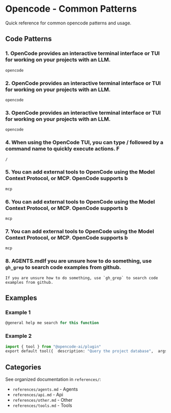 # Opencode - Common Patterns

Quick reference for common opencode patterns and usage.

## Code Patterns

### 1. OpenCode provides an interactive terminal interface or TUI for working on your projects with an LLM.

```
opencode
```

### 2. OpenCode provides an interactive terminal interface or TUI for working on your projects with an LLM.

```
opencode
```

### 3. OpenCode provides an interactive terminal interface or TUI for working on your projects with an LLM.

```
opencode
```

### 4. When using the OpenCode TUI, you can type / followed by a command name to quickly execute actions. F

```
/
```

### 5. You can add external tools to OpenCode using the Model Context Protocol, or MCP. OpenCode supports b

```
mcp
```

### 6. You can add external tools to OpenCode using the Model Context Protocol, or MCP. OpenCode supports b

```
mcp
```

### 7. You can add external tools to OpenCode using the Model Context Protocol, or MCP. OpenCode supports b

```
mcp
```

### 8. AGENTS.mdIf you are unsure how to do something, use `gh_grep` to search code examples from github.

```
If you are unsure how to do something, use `gh_grep` to search code examples from github.
```

## Examples

### Example 1

```javascript
@general help me search for this function
```

### Example 2

```python
import { tool } from "@opencode-ai/plugin"
export default tool({  description: "Query the project database",  args: {    query: tool.schema.string().describe("SQL query to execute"),  },  async execute(args) {    // Your database logic here    return `Executed query: ${args.query}`  },})
```


## Categories

See organized documentation in `references/`:

- `references/agents.md` - Agents
- `references/api.md` - Api
- `references/other.md` - Other
- `references/tools.md` - Tools
